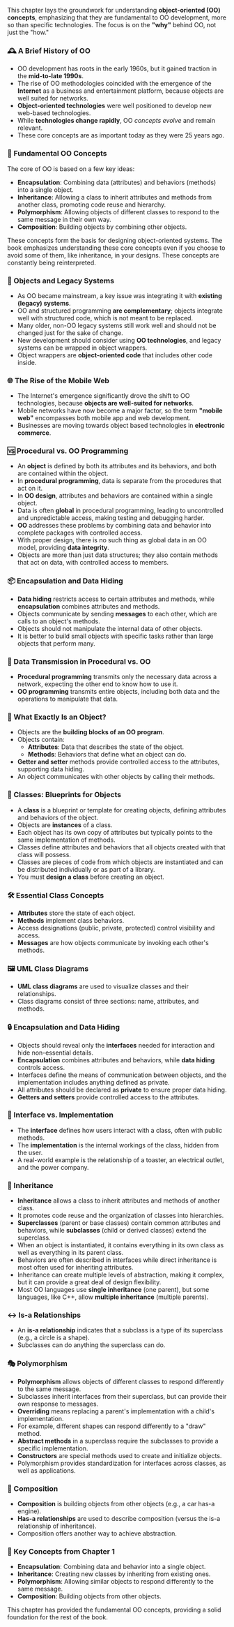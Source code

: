 This chapter lays the groundwork for understanding **object-oriented (OO) concepts**, emphasizing that they are fundamental to OO development, more so than specific technologies. The focus is on the **"why"** behind OO, not just the "how."

### 🕰️ A Brief History of OO

- OO development has roots in the early 1960s, but it gained traction in the **mid-to-late 1990s**.
- The rise of OO methodologies coincided with the emergence of the **Internet** as a business and entertainment platform, because objects are well suited for networks.
- **Object-oriented technologies** were well positioned to develop new web-based technologies.
- While **technologies change rapidly**, OO _concepts evolve_ and remain relevant.
- These core concepts are as important today as they were 25 years ago.

### 🎯 Fundamental OO Concepts

The core of OO is based on a few key ideas:

- **Encapsulation**: Combining data (attributes) and behaviors (methods) into a single object.
- **Inheritance**: Allowing a class to inherit attributes and methods from another class, promoting code reuse and hierarchy.
- **Polymorphism**: Allowing objects of different classes to respond to the same message in their own way.
- **Composition**: Building objects by combining other objects.

These concepts form the basis for designing object-oriented systems. The book emphasizes understanding these core concepts even if you choose to avoid some of them, like inheritance, in your designs. These concepts are constantly being reinterpreted.

### 🤝 Objects and Legacy Systems

- As OO became mainstream, a key issue was integrating it with **existing (legacy) systems**.
- OO and structured programming **are complementary**; objects integrate well with structured code, which is not meant to be replaced.
- Many older, non-OO legacy systems still work well and should not be changed just for the sake of change.
- New development should consider using **OO technologies**, and legacy systems can be wrapped in object wrappers.
- Object wrappers are **object-oriented code** that includes other code inside.

### 🌐 The Rise of the Mobile Web

- The Internet's emergence significantly drove the shift to OO technologies, because **objects are well-suited for networks**.
- Mobile networks have now become a major factor, so the term **"mobile web"** encompasses both mobile app and web development.
- Businesses are moving towards object based technologies in **electronic commerce**.

### 🆚 Procedural vs. OO Programming

- An **object** is defined by both its attributes and its behaviors, and both are contained within the object.
- In **procedural programming**, data is separate from the procedures that act on it.
- In **OO design**, attributes and behaviors are contained within a single object.
- Data is often **global** in procedural programming, leading to uncontrolled and unpredictable access, making testing and debugging harder.
- **OO** addresses these problems by combining data and behavior into complete packages with controlled access.
- With proper design, there is no such thing as global data in an OO model, providing **data integrity**.
- Objects are more than just data structures; they also contain methods that act on data, with controlled access to members.

### 📦 Encapsulation and Data Hiding

- **Data hiding** restricts access to certain attributes and methods, while **encapsulation** combines attributes and methods.
- Objects communicate by sending **messages** to each other, which are calls to an object's methods.
- Objects should not manipulate the internal data of other objects.
- It is better to build small objects with specific tasks rather than large objects that perform many.

### 📡 Data Transmission in Procedural vs. OO

- **Procedural programming** transmits only the necessary data across a network, expecting the other end to know how to use it.
- **OO programming** transmits entire objects, including both data and the operations to manipulate that data.

### 🧱 What Exactly Is an Object?

- Objects are the **building blocks of an OO program**.
- Objects contain:
    - **Attributes**: Data that describes the state of the object.
    - **Methods**: Behaviors that define what an object can do.
- **Getter and setter** methods provide controlled access to the attributes, supporting data hiding.
- An object communicates with other objects by calling their methods.

### 📜 Classes: Blueprints for Objects

- A **class** is a blueprint or template for creating objects, defining attributes and behaviors of the object.
- Objects are **instances** of a class.
- Each object has its own copy of attributes but typically points to the same implementation of methods.
- Classes define attributes and behaviors that all objects created with that class will possess.
- Classes are pieces of code from which objects are instantiated and can be distributed individually or as part of a library.
- You must **design a class** before creating an object.

### 🛠️ Essential Class Concepts

- **Attributes** store the state of each object.
- **Methods** implement class behaviors.
- Access designations (public, private, protected) control visibility and access.
- **Messages** are how objects communicate by invoking each other's methods.

### 🖼️ UML Class Diagrams

- **UML class diagrams** are used to visualize classes and their relationships.
- Class diagrams consist of three sections: name, attributes, and methods.

### 🔒 Encapsulation and Data Hiding

- Objects should reveal only the **interfaces** needed for interaction and hide non-essential details.
- **Encapsulation** combines attributes and behaviors, while **data hiding** controls access.
- Interfaces define the means of communication between objects, and the implementation includes anything defined as private.
- All attributes should be declared as **private** to ensure proper data hiding.
- **Getters and setters** provide controlled access to the attributes.

### 🔌 Interface vs. Implementation

- The **interface** defines how users interact with a class, often with public methods.
- The **implementation** is the internal workings of the class, hidden from the user.
- A real-world example is the relationship of a toaster, an electrical outlet, and the power company.

### 🧬 Inheritance

- **Inheritance** allows a class to inherit attributes and methods of another class.
- It promotes code reuse and the organization of classes into hierarchies.
- **Superclasses** (parent or base classes) contain common attributes and behaviors, while **subclasses** (child or derived classes) extend the superclass.
- When an object is instantiated, it contains everything in its own class as well as everything in its parent class.
- Behaviors are often described in interfaces while direct inheritance is most often used for inheriting attributes.
- Inheritance can create multiple levels of abstraction, making it complex, but it can provide a great deal of design flexibility.
- Most OO languages use **single inheritance** (one parent), but some languages, like C++, allow **multiple inheritance** (multiple parents).

### ↔️ Is-a Relationships

- An **is-a relationship** indicates that a subclass is a type of its superclass (e.g., a circle is a shape).
- Subclasses can do anything the superclass can do.

### 🎭 Polymorphism

- **Polymorphism** allows objects of different classes to respond differently to the same message.
- Subclasses inherit interfaces from their superclass, but can provide their own response to messages.
- **Overriding** means replacing a parent's implementation with a child's implementation.
- For example, different shapes can respond differently to a "draw" method.
- **Abstract methods** in a superclass require the subclasses to provide a specific implementation.
- **Constructors** are special methods used to create and initialize objects.
- Polymorphism provides standardization for interfaces across classes, as well as applications.

### 🧩 Composition

- **Composition** is building objects from other objects (e.g., a car has-a engine).
- **Has-a relationships** are used to describe composition (versus the is-a relationship of inheritance).
- Composition offers another way to achieve abstraction.

### 🔑 Key Concepts from Chapter 1

- **Encapsulation**: Combining data and behavior into a single object.
- **Inheritance**: Creating new classes by inheriting from existing ones.
- **Polymorphism**: Allowing similar objects to respond differently to the same message.
- **Composition**: Building objects from other objects.

This chapter has provided the fundamental OO concepts, providing a solid foundation for the rest of the book.